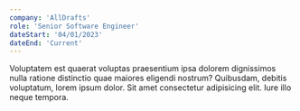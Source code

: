 ```yaml
---
company: 'AllDrafts'
role: 'Senior Software Engineer'
dateStart: '04/01/2023'
dateEnd: 'Current'
---
```


Voluptatem est quaerat voluptas praesentium ipsa dolorem dignissimos nulla ratione distinctio quae maiores eligendi nostrum? Quibusdam, debitis voluptatum, lorem ipsum dolor. Sit amet consectetur adipisicing elit. Iure illo neque tempora.

